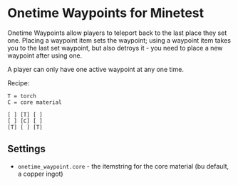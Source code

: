 # Onetime Waypoints for Minetest

Onetime Waypoints allow players to teleport back to the last place they set one. Placing a waypoint item sets the waypoint; using a waypoint item takes you to the last set waypoint, but also detroys it - you need to place a new waypoint after using one.

A player can only have one active waypoint at any one time.

Recipe:

```
T = torch
C = core material

[ ] [T] [ ]
[ ] [C] [ ]
[T] [ ] [T]
```

## Settings

* `onetime_waypoint.core` - the itemstring for the core material (bu default, a copper ingot)
